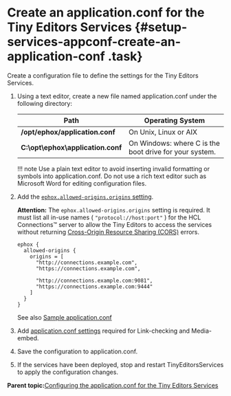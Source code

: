 # Create an application.conf for the Tiny Editors Services {#setup-services-appconf-create-an-application-conf .task}

Create a configuration file to define the settings for the Tiny Editors Services.

1.  Using a text editor, create a new file named application.conf under the following directory:

    |Path|Operating System|
    |----|----------------|
    |**/opt/ephox/application.conf**|On Unix, Linux or AIX|
    |**C:\\opt\\ephox\\application.conf**|On Windows: where C is the boot drive for your system.|

    !!! note
    Use a plain text editor to avoid inserting invalid formatting or symbols into application.conf. Do not use a rich text editor such as Microsoft Word for editing configuration files.

2.  Add the [`ephox.allowed-origins.origins` setting](r_application-conf.md#).

    **Attention:** The `ephox.allowed-origins.origins` setting is required. It must list all in-use names \( `"protocol://host:port"` \) for the HCL Connections™ server to allow the Tiny Editors to access the services without returning [Cross-Origin Resource Sharing \(CORS\)](https://developer.mozilla.org/en-US/docs/Web/HTTP/CORS) errors.

    ```
    ephox {
      allowed-origins {
        origins = [
          "http://connections.example.com",
          "https://connections.example.com",
    
          "http://connections.example.com:9081",
          "https://connections.example.com:9444"
        ]
      }
    }
    ```

    See also [Sample application.conf](r_application-conf-samples.md)

3.  Add [application.conf settings](r_application-conf.md) required for Link-checking and Media-embed.

4.  Save the configuration to application.conf.

5.  If the services have been deployed, stop and restart TinyEditorsServices to apply the configuration changes.


**Parent topic:**[Configuring the application.conf for the Tiny Editors Services](../../install/tiny_editors/t_01-setup_02-services_01-appconf_00-summary.md)

